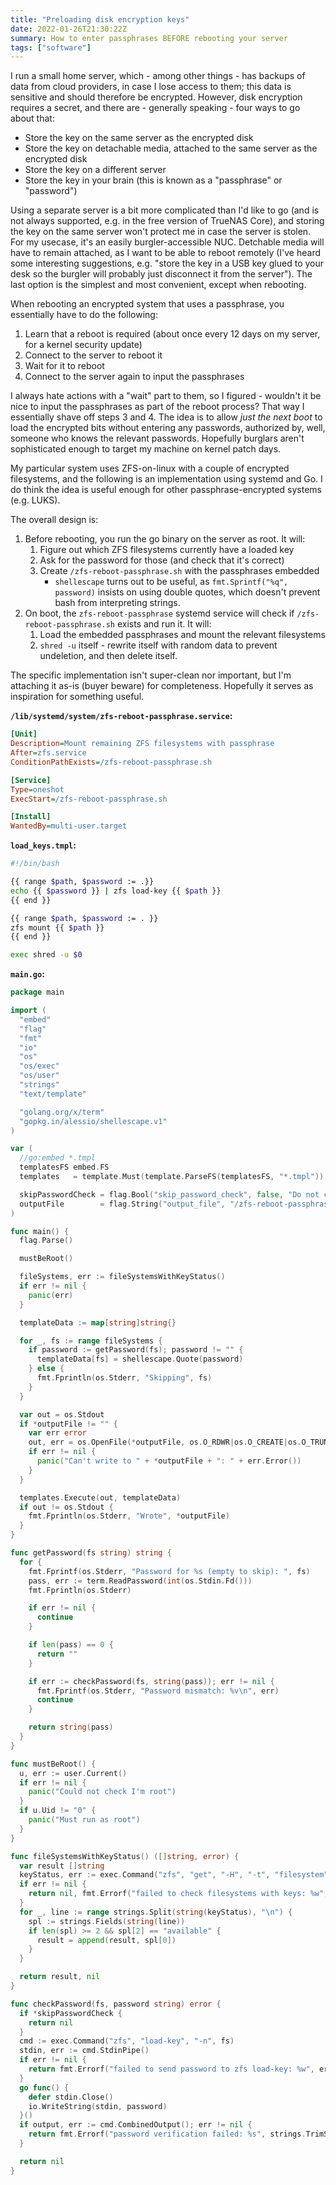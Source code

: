 ```yaml
---
title: "Preloading disk encryption keys"
date: 2022-01-26T21:30:22Z
summary: How to enter passphrases BEFORE rebooting your server
tags: ["software"]
---
```


<!-- markdownlint-disable MD013 -->

I run a small home server, which - among other things - has backups of data from cloud providers, in case I lose access to them; this data is sensitive and should therefore be encrypted. However, disk encryption requires a secret, and there are - generally speaking - four ways to go about that:

- Store the key on the same server as the encrypted disk
- Store the key on detachable media, attached to the same server as the encrypted disk
- Store the key on a different server
- Store the key in your brain (this is known as a "passphrase" or "password")

Using a separate server is a bit more complicated than I'd like to go (and is not always supported, e.g. in the free version of TrueNAS Core), and storing the key on the same server won't protect me in case the server is stolen. For my usecase, it's an easily burgler-accessible NUC. Detchable media will have to remain attached, as I want to be able to reboot remotely (I've heard some interesting suggestions, e.g. "store the key in a USB key glued to your desk so the burgler will probably just disconnect it from the server"). The last option is the simplest and most convenient, except when rebooting.

When rebooting an encrypted system that uses a passphrase, you essentially have to do the following:

1. Learn that a reboot is required (about once every 12 days on my server, for a kernel security update)
2. Connect to the server to reboot it
3. Wait for it to reboot
4. Connect to the server again to input the passphrases

I always hate actions with a "wait" part to them, so I figured - wouldn't it be nice to input the passphrases as part of the reboot process? That way I essentially shave off steps 3 and 4. The idea is to allow _just the next boot_ to load the encrypted bits without entering any passwords, authorized by, well, someone who knows the relevant passwords. Hopefully burglars aren't sophisticated enough to target my machine on kernel patch days.

My particular system uses ZFS-on-linux with a couple of encrypted filesystems, and the following is an implementation using systemd and Go. I do think the idea is useful enough for other passphrase-encrypted systems (e.g. LUKS).

The overall design is:

1. Before rebooting, you run the go binary on the server as root. It will:
   1. Figure out which ZFS filesystems currently have a loaded key
   2. Ask for the password for those (and check that it's correct)
   3. Create `/zfs-reboot-passphrase.sh` with the passphrases embedded
      - `shellescape` turns out to be useful, as `fmt.Sprintf("%q", password)` insists on using double quotes, which doesn't prevent bash from interpreting strings.
2. On boot, the `zfs-reboot-passphrase` systemd service will check if `/zfs-reboot-passphrase.sh` exists and run it. It will:
   1. Load the embedded passphrases and mount the relevant filesystems
   2. `shred -u` itself - rewrite itself with random data to prevent undeletion, and then delete itself.

The specific implementation isn't super-clean nor important, but I'm attaching it as-is (buyer beware) for completeness. Hopefully it serves as inspiration for something useful.

**`/lib/systemd/system/zfs-reboot-passphrase.service`:**

```ini
[Unit]
Description=Mount remaining ZFS filesystems with passphrase
After=zfs.service
ConditionPathExists=/zfs-reboot-passphrase.sh

[Service]
Type=oneshot
ExecStart=/zfs-reboot-passphrase.sh

[Install]
WantedBy=multi-user.target
```

**`load_keys.tmpl`:**

```bash
#!/bin/bash

{{ range $path, $password := .}}
echo {{ $password }} | zfs load-key {{ $path }}
{{ end }}

{{ range $path, $password := . }}
zfs mount {{ $path }}
{{ end }}

exec shred -u $0
```

**`main.go`:**

```go
package main

import (
  "embed"
  "flag"
  "fmt"
  "io"
  "os"
  "os/exec"
  "os/user"
  "strings"
  "text/template"

  "golang.org/x/term"
  "gopkg.in/alessio/shellescape.v1"
)

var (
  //go:embed *.tmpl
  templatesFS embed.FS
  templates   = template.Must(template.ParseFS(templatesFS, "*.tmpl"))

  skipPasswordCheck = flag.Bool("skip_password_check", false, "Do not check entered passwords")
  outputFile        = flag.String("output_file", "/zfs-reboot-passphrase.sh", "Write output to this file (blank is stdout)")
)

func main() {
  flag.Parse()

  mustBeRoot()

  fileSystems, err := fileSystemsWithKeyStatus()
  if err != nil {
    panic(err)
  }

  templateData := map[string]string{}

  for _, fs := range fileSystems {
    if password := getPassword(fs); password != "" {
      templateData[fs] = shellescape.Quote(password)
    } else {
      fmt.Fprintln(os.Stderr, "Skipping", fs)
    }
  }

  var out = os.Stdout
  if *outputFile != "" {
    var err error
    out, err = os.OpenFile(*outputFile, os.O_RDWR|os.O_CREATE|os.O_TRUNC, 0700)
    if err != nil {
      panic("Can't write to " + *outputFile + ": " + err.Error())
    }
  }

  templates.Execute(out, templateData)
  if out != os.Stdout {
    fmt.Fprintln(os.Stderr, "Wrote", *outputFile)
  }
}

func getPassword(fs string) string {
  for {
    fmt.Fprintf(os.Stderr, "Password for %s (empty to skip): ", fs)
    pass, err := term.ReadPassword(int(os.Stdin.Fd()))
    fmt.Fprintln(os.Stderr)

    if err != nil {
      continue
    }

    if len(pass) == 0 {
      return ""
    }

    if err := checkPassword(fs, string(pass)); err != nil {
      fmt.Fprintf(os.Stderr, "Password mismatch: %v\n", err)
      continue
    }

    return string(pass)
  }
}

func mustBeRoot() {
  u, err := user.Current()
  if err != nil {
    panic("Could not check I'm root")
  }
  if u.Uid != "0" {
    panic("Must run as root")
  }
}

func fileSystemsWithKeyStatus() ([]string, error) {
  var result []string
  keyStatus, err := exec.Command("zfs", "get", "-H", "-t", "filesystem", "keystatus").Output()
  if err != nil {
    return nil, fmt.Errorf("failed to check filesystems with keys: %w", err)
  }
  for _, line := range strings.Split(string(keyStatus), "\n") {
    spl := strings.Fields(string(line))
    if len(spl) >= 2 && spl[2] == "available" {
      result = append(result, spl[0])
    }
  }

  return result, nil
}

func checkPassword(fs, password string) error {
  if *skipPasswordCheck {
    return nil
  }
  cmd := exec.Command("zfs", "load-key", "-n", fs)
  stdin, err := cmd.StdinPipe()
  if err != nil {
    return fmt.Errorf("failed to send password to zfs load-key: %w", err)
  }
  go func() {
    defer stdin.Close()
    io.WriteString(stdin, password)
  }()
  if output, err := cmd.CombinedOutput(); err != nil {
    return fmt.Errorf("password verification failed: %s", strings.TrimSpace(string(output)))
  }

  return nil
}
```
